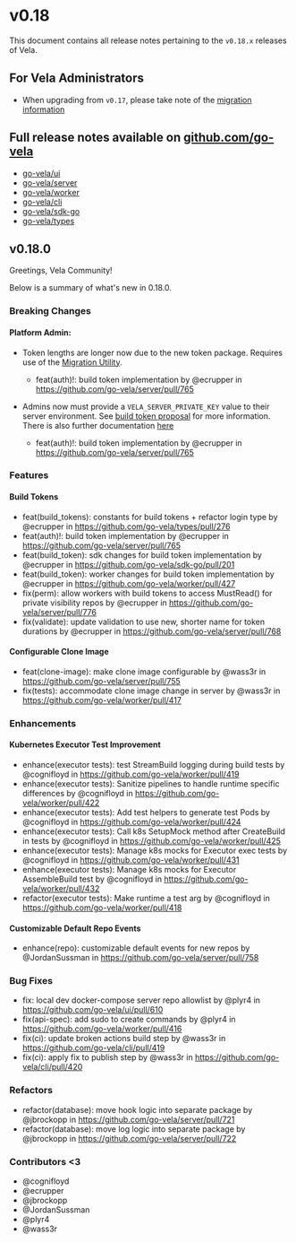 # v0.18

This document contains all release notes pertaining to the `v0.18.x` releases of Vela.

## For Vela Administrators

* When upgrading from `v0.17`, please take note of the [migration information](/migrations/v0.18/README.md)

## Full release notes available on [github.com/go-vela](https://github.com/go-vela)

* [go-vela/ui](https://github.com/go-vela/ui/releases)
* [go-vela/server](https://github.com/go-vela/server/releases)
* [go-vela/worker](https://github.com/go-vela/worker/releases)
* [go-vela/cli](https://github.com/go-vela/cli/releases)
* [go-vela/sdk-go](https://github.com/go-vela/sdk-go/releases)
* [go-vela/types](https://github.com/go-vela/types/releases)

## v0.18.0

Greetings, Vela Community!

Below is a summary of what's new in 0.18.0.

### Breaking Changes

#### Platform Admin:

- Token lengths are longer now due to the new token package. Requires use of the [Migration Utility](#for-vela-administrators).
  * feat(auth)!: build token implementation by @ecrupper in https://github.com/go-vela/server/pull/765

- Admins now must provide a `VELA_SERVER_PRIVATE_KEY` value to their server environment. See [build token proposal](https://github.com/go-vela/community/blob/main/proposals/2023/02-23_build-tokens.md) for more information. There is also further documentation [here](https://go-vela.github.io/docs/installation/server/reference/#vela_server_private_key)
  * feat(auth)!: build token implementation by @ecrupper in https://github.com/go-vela/server/pull/765

### Features

#### Build Tokens
* feat(build_tokens): constants for build tokens + refactor login type by @ecrupper in https://github.com/go-vela/types/pull/276
* feat(auth)!: build token implementation by @ecrupper in https://github.com/go-vela/server/pull/765
* feat(build_token): sdk changes for build token implementation by @ecrupper in https://github.com/go-vela/sdk-go/pull/201
* feat(build_token): worker changes for build token implementation by @ecrupper in https://github.com/go-vela/worker/pull/427
* fix(perm): allow workers with build tokens to access MustRead() for private visibility repos by @ecrupper in https://github.com/go-vela/server/pull/776
* fix(validate): update validation to use new, shorter name for token durations by @ecrupper in https://github.com/go-vela/server/pull/768

#### Configurable Clone Image
* feat(clone-image): make clone image configurable by @wass3r in https://github.com/go-vela/server/pull/755
* fix(tests): accommodate clone image change in server by @wass3r in https://github.com/go-vela/worker/pull/417

### Enhancements

#### Kubernetes Executor Test Improvement
* enhance(executor tests): test StreamBuild logging during build tests by @cognifloyd in https://github.com/go-vela/worker/pull/419
* enhance(executor tests): Sanitize pipelines to handle runtime specific differences by @cognifloyd in https://github.com/go-vela/worker/pull/422
* enhance(executor tests): Add test helpers to generate test Pods by @cognifloyd in https://github.com/go-vela/worker/pull/424
* enhance(executor tests): Call k8s SetupMock method after CreateBuild in tests by @cognifloyd in https://github.com/go-vela/worker/pull/425
* enhance(executor tests): Manage k8s mocks for Executor exec tests by @cognifloyd in https://github.com/go-vela/worker/pull/431
* enhance(executor tests):  Manage k8s mocks for Executor AssembleBuild test by @cognifloyd in https://github.com/go-vela/worker/pull/432
* refactor(executor tests): Make runtime a test arg by @cognifloyd in https://github.com/go-vela/worker/pull/418

#### Customizable Default Repo Events
* enhance(repo): customizable default events for new repos by @JordanSussman in https://github.com/go-vela/server/pull/758

### Bug Fixes
* fix: local dev docker-compose server repo allowlist by @plyr4 in https://github.com/go-vela/ui/pull/610
* fix(api-spec): add sudo to create commands by @plyr4 in https://github.com/go-vela/worker/pull/416
* fix(ci): update broken actions build step by @wass3r in https://github.com/go-vela/cli/pull/419
* fix(ci): apply fix to publish step by @wass3r in https://github.com/go-vela/cli/pull/420

### Refactors
* refactor(database): move hook logic into separate package by @jbrockopp in https://github.com/go-vela/server/pull/721
* refactor(database): move log logic into separate package by @jbrockopp in https://github.com/go-vela/server/pull/722

### Contributors <3

* @cognifloyd
* @ecrupper
* @jbrockopp
* @JordanSussman
* @plyr4
* @wass3r
